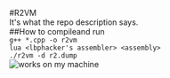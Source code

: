 #R2VM  
It's what the repo description says.  
##How to compileand run  
`g++ *.cpp -o r2vm`  
`lua <lbphacker's assembler> <assembly>`  
`./r2vm -d r2.dump`  
![works on my 
machine](johan.driessen.se/images/johan_driessen_se/WindowsLiveWriter/PersistanceinWF4beta2_E4AD/works-on-my-machine-starburst_2.png)  
